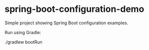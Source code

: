 # spring-boot-configuration-demo
Simple project showing Spring Boot configuration examples. 

Run using Gradle:

./gradlew bootRun
